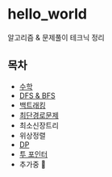 # hello_world
알고리즘 & 문제풀이 테크닉 정리
## 목차
- [수학](./Math/)
- [DFS & BFS](./DFS&BFS/)
- [백트래킹](./Backtracking/)
- [최단경로문제](./Shortest%20Path%20Problem/)
- 최소신장트리
- 위상정렬
- [DP](./DP/)
- [투 포인터](./Two%20Pointers/)
- 추가중 🚧